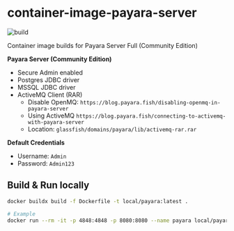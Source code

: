 # container-image-payara-server

![build](https://github.com/kred-no/container-image-payara-server/actions/workflows/build-and-push.yml/badge.svg)

Container image builds for Payara Server Full (Community Edition)

**Payara Server (Community Edition)**

  * Secure Admin enabled
  * Postgres JDBC driver
  * MSSQL JDBC driver
  * ActiveMQ Client  (RAR)
    * Disable OpenMQ: `https://blog.payara.fish/disabling-openmq-in-payara-server`
    * Using ActiveMQ `https://blog.payara.fish/connecting-to-activemq-with-payara-server`
    * Location: `glassfish/domains/payara/lib/activemq-rar.rar`

**Default Credentials**

  * Username: `Admin`
  * Password: `Admin123`

## Build & Run locally

```bash
docker buildx build -f Dockerfile -t local/payara:latest .
```

```bash
# Example
docker run --rm -it -p 4848:4848 -p 8080:8080 --name payara local/payara:latest
```
